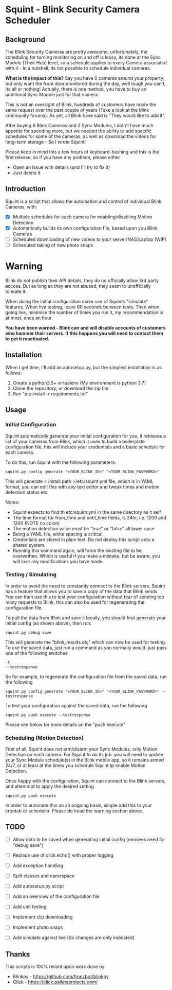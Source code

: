 # Squint - Blink Security Camera Scheduler

## Background
The Blink Security Cameras are pretty awesome, unfortunately, the scheduling for turning monitoring on and off is lousy, its done at the Sync Module (Their Hub) level, so a schedule applies to every Camera associated with it - In a nutshell, its not possible to schedule individual cameras. 

**What is the impact of this?** Say you have 6 cameras around your property, but only want the front door monitored during the day, well tough you can't, Its all or nothing! Actually, there is one method, you have to buy an additional Sync Module just for that camera.

This is not an oversight of Blink,  hundreds of customers have made the same request over the past couple of years (Take a look at the blink community forums). As yet, all Blink have said is "They would like to add it".  

After buying 6 Blink Cameras and 2 Sync Modules, I didn't have much appetite for spending more, but we needed the ability to add specific schedules for some of the cameras, as well as download the videos for long-term storage - So I wrote Squint!

Please keep in mind this a few hours of keyboard-bashing and this is the first release, so if you have any problem, please either
* Open an Issue with details (and I'll try to fix it)
* Just delete it 

## Introduction
Squint is a script that allows the automation and control of individual Blink Cameras, with:
 
- [x] Multiple schedules for each camera for enabling/disabling Motion Detection
- [x] Automatically builds its own configuration file, based upon you Blink Cameras
- [ ] Scheduled downloading of new videos to your server/NAS/Laptop (WIP)
- [ ] Scheduled taking of new photo snaps

# Warning
Blink do not publish their API details, they do no officially allow 3rd party access. But as long as they are not abused, they seem to unofficially tolerate it. 

When doing the initial configuration make use of Squints "simulate" features. When live testing, leave 60 seconds between tests. Then when going live, minimise the number of times you run it, my recommendation is at most, once an hour. 

**You have been warned - Blink can and will disable accounts of customers who hammer their servers. If this happens you will need to contact them to get it reactivated.**

## Installation
When I get time, I'll add an autosetup.py, but the simplest installation is as follows:

1. Create a python3.5+ virtualenv (My environment is python 3.7)
2. Clone the repository, or download the zip file
3. Run "pip install -r requirements.txt"

## Usage 

### Initial Configuration
Squint automatically generate your initial configuration for you, it retrieves a list of your cameras from Blink, which it uses to build a boilerplate configuration file, this will include your credentials and a basic schedule for each camera. 

To do this, run Squint with the following parameters:
```
squint.py config generate "<YOUR_BLINK_ID>" "<YOUR_BLINK_PASSWORD>"
```
This will generate < install path >/etc/squint.yml file, which is in YAML format, you can edit this with any text editor and tweak times and motion detection status etc. 

Notes:
* Squint expects to find th etc/squint.yml in the same directory as it self
* The time format for from_time and until_time fields, is 24hr, i.e. 1200 and 1200 (NOTE no colon)
* The motion detection value must be "true" or "false" all lower case
* Being a YAML file, white spacing is critical 
* Credentials are stored in plain text. Do not deploy this script onto a shared system. 
* Running this command again, will force the existing file to be overwritten. Which is useful if you make a mistake, but be aware, you will lose any modifications you have made.

### Testing / Simulating 
In order to avoid the need to constantly connect to the Blink servers, Squint has a feature that allows you to save a copy of the data that Blink sends. You can then use this to test your configuration without fear of sending too many requests to Blink, this can also be used for regenerating the configuration file.

To pull the data from Blink and save it locally, you should first generate your initial config (as shown above), then run:
```
squint.py debug save 
```
This will generate the "blink_results.obj" which can now be used for testing. 
To use the saved data, just run a command as you normally would. just pass one of the following switches
 ```
-t
--testresponse
```
So for example, to regenerate the configuration file from the saved data, run the following
```
squint.py config generate "<YOUR_BLINK_ID>" "<YOUR_BLINK_PASSWORD>" --testresponse
```
To test your configuration against the saved data, run the following
```
squint.py push execute --testresponse
```
Please see below for more details on the "push execute"

### Scheduling (Motion Detection)
First of all, Squint does not arm/disarm your Sync Modules, only Motion Detection on each camera. For Squint to do its job. you will need to update your
Sync Module schedule(s) in the Blink mobile app, so it remains armed 24/7, or at least at the times you schedule Squint tp enable Motion Detection.

Once happy with the configuration, Squint can connect to the Blink servers, and attemmpt to apply the desired setting
```
squint.py push execute
```
In order to automate this on an ongoing basis, simple add this to your crontab or scheduler. Please do head the warning
section above.




## TODO
- [ ] Allow data to be saved when generating initial config (removes need for "debug save")
- [ ] Replace use of click.echo() with proper logging
- [ ] Add exception handling
- [ ] Split classes and namespace
- [ ] Add autosetup.py script
- [ ] Add an overview of the configuration file
- [ ] Add unit testing
- [ ] Implement clip downloading
- [ ] Implement photo snaps
- [ ] Add simulate against live (So changes are only indicated)



 
## Thanks
This scripts is 100% reliant upon work done by 

* Blinkpy - https://github.com/fronzbot/blinkpy
* Click - https://click.palletsprojects.com/

